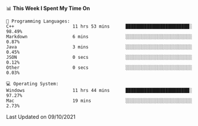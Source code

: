 
<!--START_SECTION:waka-->
📊 **This Week I Spent My Time On** 

```text
💬 Programming Languages: 
C++                      11 hrs 53 mins      ████████████████████████░   98.49% 
Markdown                 6 mins              ░░░░░░░░░░░░░░░░░░░░░░░░░   0.87% 
Java                     3 mins              ░░░░░░░░░░░░░░░░░░░░░░░░░   0.45% 
JSON                     0 secs              ░░░░░░░░░░░░░░░░░░░░░░░░░   0.12% 
Other                    0 secs              ░░░░░░░░░░░░░░░░░░░░░░░░░   0.03%

💻 Operating System: 
Windows                  11 hrs 44 mins      ████████████████████████░   97.27% 
Mac                      19 mins             ░░░░░░░░░░░░░░░░░░░░░░░░░   2.73%

```


 Last Updated on 09/10/2021
<!--END_SECTION:waka-->
